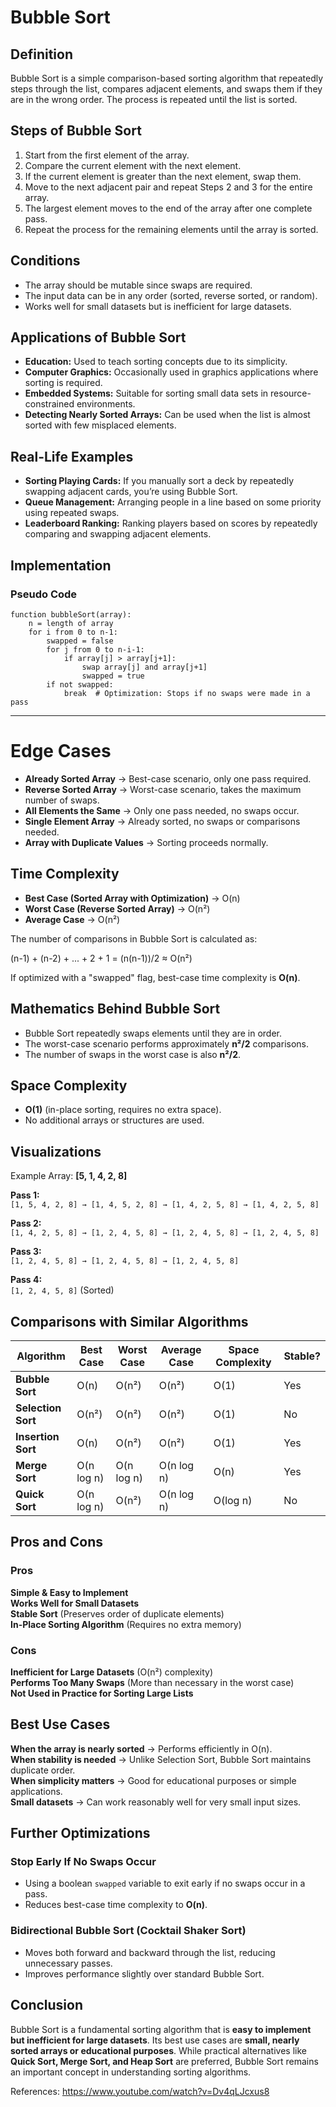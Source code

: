 # Bubble Sort 

## Definition  
Bubble Sort is a simple comparison-based sorting algorithm that repeatedly steps through the list, compares adjacent elements, and swaps them if they are in the wrong order. The process is repeated until the list is sorted.  

## Steps of Bubble Sort  
1. Start from the first element of the array.  
2. Compare the current element with the next element.  
3. If the current element is greater than the next element, swap them.  
4. Move to the next adjacent pair and repeat Steps 2 and 3 for the entire array.  
5. The largest element moves to the end of the array after one complete pass.  
6. Repeat the process for the remaining elements until the array is sorted.  

## Conditions  
- The array should be mutable since swaps are required.  
- The input data can be in any order (sorted, reverse sorted, or random).  
- Works well for small datasets but is inefficient for large datasets.  

## Applications of Bubble Sort  
- **Education:** Used to teach sorting concepts due to its simplicity.  
- **Computer Graphics:** Occasionally used in graphics applications where sorting is required.  
- **Embedded Systems:** Suitable for sorting small data sets in resource-constrained environments.  
- **Detecting Nearly Sorted Arrays:** Can be used when the list is almost sorted with few misplaced elements.  

## Real-Life Examples  
- **Sorting Playing Cards:** If you manually sort a deck by repeatedly swapping adjacent cards, you’re using Bubble Sort.  
- **Queue Management:** Arranging people in a line based on some priority using repeated swaps.  
- **Leaderboard Ranking:** Ranking players based on scores by repeatedly comparing and swapping adjacent elements.  

## Implementation  

### Pseudo Code  
```text
function bubbleSort(array):
    n = length of array
    for i from 0 to n-1:
        swapped = false
        for j from 0 to n-i-1:
            if array[j] > array[j+1]:
                swap array[j] and array[j+1]
                swapped = true
        if not swapped:
            break  # Optimization: Stops if no swaps were made in a pass
```
---

# Edge Cases  
- **Already Sorted Array** → Best-case scenario, only one pass required.  
- **Reverse Sorted Array** → Worst-case scenario, takes the maximum number of swaps.  
- **All Elements the Same** → Only one pass needed, no swaps occur.  
- **Single Element Array** → Already sorted, no swaps or comparisons needed.  
- **Array with Duplicate Values** → Sorting proceeds normally.  

## Time Complexity  
- **Best Case (Sorted Array with Optimization)** → O(n)  
- **Worst Case (Reverse Sorted Array)** → O(n²)  
- **Average Case** → O(n²)  

The number of comparisons in Bubble Sort is calculated as:

(n-1) + (n-2) + ... + 2 + 1 = (n(n-1))/2 ≈ O(n²)

If optimized with a "swapped" flag, best-case time complexity is **O(n)**.  

## Mathematics Behind Bubble Sort  
- Bubble Sort repeatedly swaps elements until they are in order.  
- The worst-case scenario performs approximately **n²/2** comparisons.  
- The number of swaps in the worst case is also **n²/2**.  

## Space Complexity  
- **O(1)** (in-place sorting, requires no extra space).  
- No additional arrays or structures are used.  

## Visualizations  
Example Array: **[5, 1, 4, 2, 8]**  

**Pass 1:**  
`[1, 5, 4, 2, 8] → [1, 4, 5, 2, 8] → [1, 4, 2, 5, 8] → [1, 4, 2, 5, 8]`  

**Pass 2:**  
`[1, 4, 2, 5, 8] → [1, 2, 4, 5, 8] → [1, 2, 4, 5, 8] → [1, 2, 4, 5, 8]`  

**Pass 3:**  
`[1, 2, 4, 5, 8] → [1, 2, 4, 5, 8] → [1, 2, 4, 5, 8]`  

**Pass 4:**  
`[1, 2, 4, 5, 8]` (Sorted)  

## Comparisons with Similar Algorithms  

| Algorithm       | Best Case | Worst Case | Average Case | Space Complexity | Stable? |
|---------------|----------|-----------|--------------|-----------------|--------|
| **Bubble Sort** | O(n) | O(n²) | O(n²) | O(1) |  Yes |
| **Selection Sort** | O(n²) | O(n²) | O(n²) | O(1) |  No |
| **Insertion Sort** | O(n) | O(n²) | O(n²) | O(1) |  Yes |
| **Merge Sort** | O(n log n) | O(n log n) | O(n log n) | O(n) |  Yes |
| **Quick Sort** | O(n log n) | O(n²) | O(n log n) | O(log n) |  No |

## Pros and Cons  

### Pros  
 **Simple & Easy to Implement**  
 **Works Well for Small Datasets**  
 **Stable Sort** (Preserves order of duplicate elements)  
 **In-Place Sorting Algorithm** (Requires no extra memory)  

###  Cons  
 **Inefficient for Large Datasets** (O(n²) complexity)  
 **Performs Too Many Swaps** (More than necessary in the worst case)  
 **Not Used in Practice for Sorting Large Lists**  

## Best Use Cases  
**When the array is nearly sorted** → Performs efficiently in O(n).  
**When stability is needed** → Unlike Selection Sort, Bubble Sort maintains duplicate order.  
**When simplicity matters** → Good for educational purposes or simple applications.  
**Small datasets** → Can work reasonably well for very small input sizes.  

## Further Optimizations  

### **Stop Early If No Swaps Occur**  
- Using a boolean `swapped` variable to exit early if no swaps occur in a pass.  
- Reduces best-case time complexity to **O(n)**.  

### **Bidirectional Bubble Sort (Cocktail Shaker Sort)**  
- Moves both forward and backward through the list, reducing unnecessary passes.  
- Improves performance slightly over standard Bubble Sort.  

## Conclusion  
Bubble Sort is a fundamental sorting algorithm that is **easy to implement but inefficient for large datasets**. Its best use cases are **small, nearly sorted arrays or educational purposes**. While practical alternatives like **Quick Sort, Merge Sort, and Heap Sort** are preferred, Bubble Sort remains an important concept in understanding sorting algorithms.  


References: https://www.youtube.com/watch?v=Dv4qLJcxus8 
